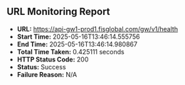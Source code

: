 ## URL Monitoring Report

- **URL:** https://api-gw1-prod1.fisglobal.com/gw/v1/health
- **Start Time:** 2025-05-16T13:46:14.555756
- **End Time:** 2025-05-16T13:46:14.980867
- **Total Time Taken:** 0.425111 seconds
- **HTTP Status Code:** 200
- **Status:** Success
- **Failure Reason:** N/A

